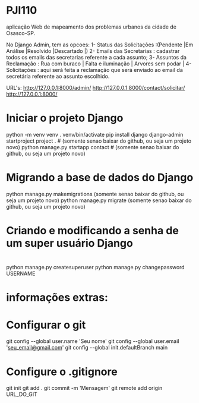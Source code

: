 # PJI110
aplicação Web de mapeamento dos problemas urbanos da cidade de Osasco-SP. 

No Django Admin, tem as opcoes:
1- Status das Solicitações	:(Pendente |Em Análise |Resolvido  |Descartado |)
2- Emails das Secretarias	: cadastrar todos os emails das secretarias referente a cada assunto;
3- Assuntos da Reclamação	: Rua com buraco | Falta e iluminação | Arvores sem podar |
4- Solicitações : aqui será feita a reclamação que será enviado ao email da secretária referente ao
                assunto escolhido.

URL's: http://127.0.0.1:8000/admin/
       http://127.0.0.1:8000/contact/solicitar/
       http://127.0.0.1:8000/
       

# Iniciar o projeto Django

python -m venv venv
. venv/bin/activate
pip install django
django-admin startproject project . # (somente senao baixar do github, ou seja um projeto novo)
python manage.py startapp contact   # (somente senao baixar do github, ou seja um projeto novo)

# Migrando a base de dados do Django

python manage.py makemigrations     (somente senao baixar do github, ou seja um projeto novo)
python manage.py migrate            (somente senao baixar do github, ou seja um projeto novo)

# Criando e modificando a senha de um super usuário Django
# 
python manage.py createsuperuser
python manage.py changepassword USERNAME

# informações extras:
# Configurar o git

git config --global user.name 'Seu nome'
git config --global user.email 'seu_email@gmail.com'
git config --global init.defaultBranch main
# Configure o .gitignore
git init
git add .
git commit -m 'Mensagem'
git remote add origin URL_DO_GIT




